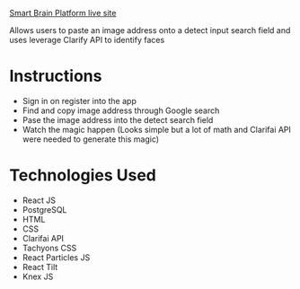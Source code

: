 [Smart Brain Platform live site](https://smart-brain-platform.herokuapp.com/) 

  Allows users to paste an image address onto a detect input search field and uses leverage Clarify API to identify faces

  # Instructions
  - Sign in on register into the app
  - Find and copy image address through Google search
  - Pase the image address into the detect search field
  - Watch the magic happen (Looks simple but a lot of math and Clarifai API were needed to generate this magic)
  
  # Technologies Used

  - React JS
  - PostgreSQL
  - HTML
  - CSS
  - Clarifai API
  - Tachyons CSS
  - React Particles JS
  - React Tilt
  - Knex JS